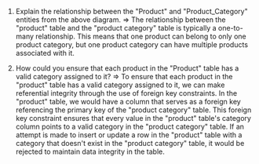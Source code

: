 1) Explain the relationship between the "Product" and "Product_Category" entities from the above diagram.
   => The relationship between the "product" table and the "product category" table is typically a one-to-many relationship. This means that one product can belong to only one product category, but one product category can have multiple products associated with it.

   

2) How could you ensure that each product in the "Product" table has a valid category assigned to it?
   => To ensure that each product in the "product" table has a valid category assigned to it, we can make referential integrity through the use of foreign key constraints. 
In the "product" table, we would have a column that serves as a foreign key referencing the primary key of the "product category" table. This foreign key constraint ensures that every value in the "product" table's category column points to a valid category in the "product category" table. If an attempt is made to insert or update a row in the "product" table with a category that doesn't exist in the "product category" table, it would be rejected to maintain data integrity in the table.

